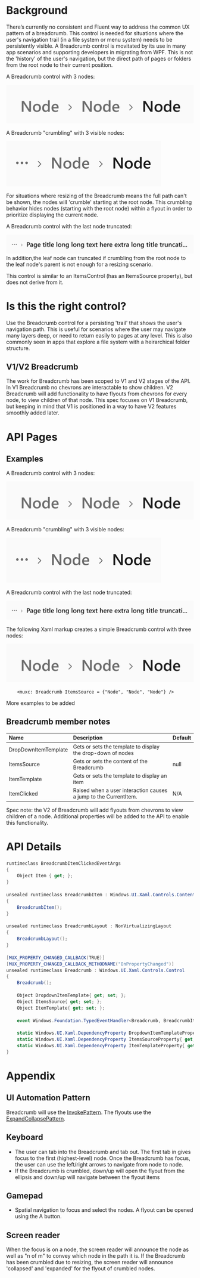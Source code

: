 
# Background
There’s currently no consistent and Fluent way to address the common UX pattern of a breadcrumb.
This control is needed for situations where the user's navigation trail (in a file system or menu system) needs
to be persistently visible.
A Breadcrumb control is movitated by its use in many app scenarios and supporting developers in migrating from WPF.
This is not the 'history' of the user's navigation, but the direct path of pages or folders from
the root node to their current position. 

A Breadcrumb control with 3 nodes:

![Breadcrumb default with 3 nodes](images/Breadcrumb_default.PNG)

A Breadcrumb "crumbling" with 3 visible nodes:

![Breadcrumb crumbling with 3 visible nodes](images/Breadcrumb_crumbling.PNG)

For situations where resizing of the Breadcrumb means the full path can't be shown,
the nodes will 'crumble' starting at the root node. This crumbling behavior hides nodes (starting with the root node) within a flyout in order to prioritize displaying the current node. 

A Breadcrumb control with the last node truncated:

![Breadcrumb_crumbled with last node truncated](images/Breadcrumb_truncation.PNG)
In addition,the leaf node can truncated if crumbling from the root node to the leaf node's parent is not enough for a resizing scenario. 

This control is similar to an ItemsControl (has an ItemsSource property), but does not derive from it.

# Is this the right control?
Use the Breadcrumb control for a persisting 'trail' that shows the user's navigation path. This is useful for scenarios where the user may navigate many layers deep, or need to return easily to pages at any level. This is also commonly seen in apps that explore a file system with a heirarchical folder structure. 


## V1/V2 Breadcrumb

The work for Breadcrumb has been scoped to V1 and V2 stages of the API.
In V1 Breadcrumb no chevrons are interactable to show children.
V2 Breadcrumb will add functionality to have flyouts from chevrons for every node,
to view children of that node. This spec focuses on V1 Breadcrumb,
but keeping in mind that V1 is positioned in a way to have V2 features smoothly added later. 

# API Pages

## Examples
A Breadcrumb control with 3 nodes:

![Breadcrumb default with 3 nodes](images/Breadcrumb_default.PNG)

A Breadcrumb "crumbling" with 3 visible nodes:

![Breadcrumb crumbling with 3 visible nodes](images/Breadcrumb_crumbling.PNG)

A Breadcrumb control with the last node truncated:

![Breadcrumb_crumbled with last node truncated](images/Breadcrumb_truncation.PNG)

The following Xaml markup creates a simple Breadcrumb control with three nodes:

![Breadcrumb default with 3 nodes](images/Breadcrumb_default.PNG)
 ~~~~ 
     <muxc: Breadcrumb ItemsSource = {"Node", "Node", "Node"} /> 
~~~~
More examples to be added

## Breadcrumb member notes

| Name | Description | Default |
| :---------- | :------- | :------- |
| DropDownItemTemplate | Gets or sets the template to display the drop-down of nodes | 
| ItemsSource | Gets or sets the content of the Breadcrumb | null |
| ItemTemplate | Gets or sets the template to display an item|  | 
| ItemClicked | Raised when a user interaction causes a jump to the CurrentItem.  | N/A |

Spec note: the V2 of Breadcrumb will add flyouts from chevrons to view children of a node.
Additional properties will be added to the API to enable this functionality. 

# API Details

```cs
runtimeclass BreadcrumbItemClickedEventArgs
{
    Object Item { get; };
}

unsealed runtimeclass BreadcrumbItem : Windows.UI.Xaml.Controls.ContentControl
{
    BreadcrumbItem();
}

unsealed runtimeclass BreadcrumbLayout : NonVirtualizingLayout
{
    BreadcrumbLayout();
}

[MUX_PROPERTY_CHANGED_CALLBACK(TRUE)]
[MUX_PROPERTY_CHANGED_CALLBACK_METHODNAME("OnPropertyChanged")]
unsealed runtimeclass Breadcrumb : Windows.UI.Xaml.Controls.Control
{
    Breadcrumb();

    Object DropdownItemTemplate{ get; set; };
    Object ItemsSource{ get; set; };
    Object ItemTemplate{ get; set; };

    event Windows.Foundation.TypedEventHandler<Breadcrumb, BreadcrumbItemClickedEventArgs> ItemClicked;

    static Windows.UI.Xaml.DependencyProperty DropdownItemTemplateProperty{ get; };
    static Windows.UI.Xaml.DependencyProperty ItemsSourceProperty{ get; };
    static Windows.UI.Xaml.DependencyProperty ItemTemplateProperty{ get; };
}
```

# Appendix

## UI Automation Pattern

Breadcrumb will use the
[InvokePattern](!https://docs.microsoft.com/dotnet/framework/ui-automation/implementing-the-ui-automation-invoke-control-pattern). The flyouts use the [ExpandCollapsePattern](https://docs.microsoft.com/dotnet/api/system.windows.automation.expandcollapsepattern).

## Keyboard

* The user can tab into the Breadcrumb and tab out.
The first tab in gives focus to the first (highest-level) node.
Once the Breadcrumb has focus, the user can use the left/right arrows to navigate from node to node.
* If the Breadcrumb is crumbled, down/up will open the flyout from
the ellipsis and down/up will navigate between the flyout items

## Gamepad

* Spatial navigation to focus and select the nodes. A flyout can be opened using the A button. 

## Screen reader

When the focus is on a node, the screen reader will announce the node
as well as "n of m" to convey which node in the path it is.
If the Breadcrumb has been crumbled due to resizing,
the screen reader will announce 'collapsed' and 'expanded' for the flyout of crumbled nodes. 

